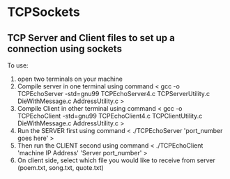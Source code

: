 # TCPSockets
TCP Server and Client files to set up a connection using sockets
---
To use:
1. open two terminals on your machine
2. Compile server in one terminal using command < gcc -o TCPEchoServer -std=gnu99 TCPEchoServer4.c TCPServerUtility.c DieWithMessage.c AddressUtility.c >
3. Compile Client in other terminal using command < gcc -o TCPEchoClient -std=gnu99 TCPEchoClient4.c TCPClientUtility.c DieWithMessage.c AddressUtility.c >
4. Run the SERVER first using command < ./TCPEchoServer 'port_number goes here' >
5. Then run the CLIENT second using command < ./TCPEchoClient 'machine IP Address' 'Server port_number' >
6. On client side, select which file you would like to receive from server (poem.txt, song.txt, quote.txt)
